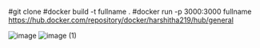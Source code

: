 #git clone 
#docker build -t fullname . 
#docker run -p 3000:3000 fullname
https://hub.docker.com/repository/docker/harshitha219/hub/general


![image](https://github.com/user-attachments/assets/faefe828-cb19-49d2-9bca-3af179640c6e)
![image (1)](https://github.com/user-attachments/assets/9246eaa2-620f-4d05-b8c5-c3af537c948d)

